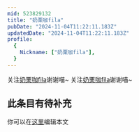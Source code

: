 ```yaml
---
mid: 523829132
title: "奶栗咖fila"
pubDate: "2024-11-04T11:22:11.183Z"
updatedDate: "2024-11-04T11:22:11.183Z"
profile:
  {
    Nickname: ["奶栗咖fila"],
  }
---
```


关注[奶栗咖fila](https://space.bilibili.com/523829132)谢谢喵~ 关注[奶栗咖fila](https://space.bilibili.com/523829132)谢谢喵~

## 此条目有待补充
你可以在[这里](https://github.com/Yuhanawa/VTuber.ICU/edit/master/src/content/v/奶栗咖fila/index.md)编辑本文
